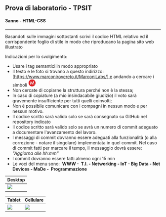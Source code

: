 ## Prova di laboratorio - TPSIT
#### 3anno - HTML-CSS

____
Basandoti sulle immagini sottostanti scrivi il codice HTML relativo ed
il corrispondente foglio di stile in modo che riproducano la pagina
sito web illustrato

Indicazioni per lo svolgimento:

-   Usare i tag semantici in modo appropriato
-   Il testo e le foto si trovano a questo indirizzo:
    [https://www.marconirovereto.it/MarconiLabs/] e
    andando a cercare i simboli <img src="docs/image1.png" width="24">
-   Non cercate di copiarne la struttura perché non è la stessa;
-   In caso di copiature (a mio insindacabile giudizio) il voto sarà gravemente insufficiente per tutti quelli coinvolti;
-   Non è possibile comunicare con i compagni in nessun modo e per nessun motivo.
-   Il codice scritto sarà valido solo se sarà consegnato su GitHub nel repository indicato
-   Il codice scritto sarà valido solo se avrà un numero di commit adeguato a documentare l'avanzamento del lavoro.
-   I messaggi di commit dovranno essere adeguati alla funzionalità (o alla correzione - notare il singolare) implementata in quel commit.
    Nel caso di commit fatti per marcare il tempo, il messaggio dovrà essere: *"Aggiorna alle hh:mm"*
-   I commit dovranno essere fatti almeno ogni 15 min
-   Le voci del menu sono:  **WWW -  T.I. - Networking - IoT - Big Data -
    Net Devices - MaDe -  Programmazione**


| Desktop |
|---------|
| ![][2]  |

| Tablet | Cellulare |
|--------|-----------|
| ![][3] |  ![][4]   |

  [1]: docs/image1.png
  [2]: docs/desktop.png
  [3]: docs/tablet.png
  [4]: docs/mobile.png
